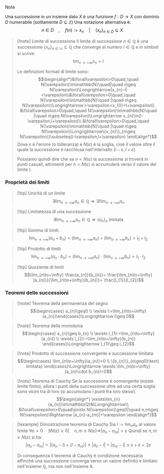 >[!note]
>Una successione in un insieme dato $X$ è una funzione $f: D\to X$ con dominio $D$ numerabile (solitamente $D\subseteq \mathbb{Z}$)
>Una notazione alternativa è: $$n\in D\quad,\quad f(n):=x_{n}\quad|\quad \{x_{n}\}_{n\in D}\subseteq X$$

>[!note] Limite di successione
>Il limite di successione $n\in\mathbb{Q}$ è una successione $\{x_{n}\}_{n\in\mathbb{N}}\subseteq\mathbb{Q}$ che converge al numero $l\in\mathbb{Q}$ e in simboli si scrive: $$\lim_{x\to+\infty}x_{n}=l$$
>
>Le definizioni formali di limite sono: $$\begin{align*}&\forall\varepsilon>0\quad,\quad N(\varepsilon)\in\mathbb{N}\quad|\quad n\geq N(\varepsilon)\Longrightarrow|x_{n}-l|<\varepsilon\\&\forall\varepsilon>0\quad,\quad N(\varepsilon)\in\mathbb{N}\quad |\quad n\geq N(\varepsilon)\Longrightarrow l-\varepsilon<x_{0}<l+\varepsilon\\
&\forall\varepsilon>0\quad,\quad N(\varepsilon)\in\mathbb{N}\quad |\quad n\geq N(\varepsilon)\Longrightarrow x_{n}\in(l-\varepsilon,l+\varepsilon)\\
&\forall\varepsilon>0\quad,\quad N(\varepsilon)\in\mathbb{N}\quad |\quad n\geq N(\varepsilon)\Longrightarrow\{x_{n}\}_{n\geq N(\varepsilon)}\subseteq(l-\varepsilon,l+\varepsilon) \end{align*}$$
>Dove $\varepsilon$ è l'errore (o tolleranza) e $N(\varepsilon)$ è la soglia, cioè il valore oltre il quale la successione è racchiusa nell'intervallo $(l-\varepsilon,l+\varepsilon)$.
>
>Possiamo quindi dire che se $n<N(\varepsilon)$ la successione si troverà in punti casuali, altrimenti per $n>N(\varepsilon)$ si accumulerà verso il valore del limite $l$.

### Proprietà dei limiti

>[!tip] Unicità di un limite
>$$\exists\lim_{n\to+\infty}a_{n}\in\mathbb{Q}\Longrightarrow\exists!\lim_{n\to+\infty}a_{n}$$

>[!tip] Limitatezza di una successione
>$$\exists\lim_{n\to+\infty}a_{n}\in\mathbb{Q}\Longrightarrow \{a_{n}\}_{n}\text{ limitata}$$

>[!tip] Somma di limiti
>$$\lim_{n\to+\infty}(a_{n}+b_{n})= \left(\lim_{n\to+\infty}a_{n}\right)+\left(\lim_{n\to+\infty}b_{n}\right)=l_{1}+l_{2}$$

>[!tip] Prodotto di limiti
>$$\lim_{n\to+\infty}(a_{n}\cdot b_{n})= \left(\lim_{n\to+\infty}a_{n}\right)\cdot\left(\lim_{n\to+\infty}b_{n}\right)=l_{1}\cdot l_{2}$$

>[!tip] Quoziente di limiti
>$$\lim_{n\to+\infty} \frac{a_{n}}{b_{n}}= \frac{\lim_{n\to+\infty}(a_{n})}{\lim_{n\to+\infty}(b_{n})}= \frac{l_{1}}{l_{2}}$$

### Teoremi delle successioni

>[!note] Teorema della permanenza del segno
>$$\begin{cases}
a_{n}\geq0
 \\
\exists l:=\lim_{n\to+\infty}(a_{n})\end{cases}\Longrightarrow l\geq 0$$

>[!note] Teorema della monotonia
>$$\begin{cases}
a_{n}\geq b_{n} \\
\exists l_{1}:=\lim_{n\to+\infty}(a_{n}) \\
\exists l_{2}:=\lim_{n\to+\infty}(b_{n})
\end{cases}\Longrightarrow l_{1}\geq l_{2}$$

>[!note] Prodotto di successione convergente e successione limitata
>$$\begin{cases}
\lim_{n\to+\infty}(a_{n})=0 \\
\{b_{n}\}_{n\geq0}\text{ limitata}
\end{cases}\Longrightarrow \exists \lim_{n\to+\infty}(a_{n}\cdot b_{n})=0$$

>[!note] Teorema di Cauchy
>Se la successione è convergente (esiste limite finito), allora i punti della successione oltre ad una certa soglia sono vicini tra di loro (si accumulano i punti fra loro stessi).
>$$\begin{align*}
\exists\lim_{n}(a_{n})\in\mathbb{Q}&\Longrightarrow\\
&\forall\varepsilon>0\quad\exists N(\varepsilon)\geq0|\quad n,m\geq N(\varepsilon)\Rightarrow |a_{n}-a_{m}|<\varepsilon
\end{align*}$$

>[!example] Dimostrazione teorema di Cauchy
>Sia $l:=\lim_{n}a_{n}$ al valore limite $\forall\varepsilon>0\quad\exists N(\varepsilon)\geq0|\quad n,m\geq N(\varepsilon)\Rightarrow |a_{n}-a_{m}|<\varepsilon$
>Quindi se $n,m\geq N(\varepsilon)$ si ha: $$|a_{n}-a_{m}|=|(a_{n}-l)+(l-a_{m})|\leq|a_{n}-l|+|a_{m}-l|\leq\varepsilon+\varepsilon=2\varepsilon$$
>
>Di conseguenza il teorema di Cauchy è condizione necessaria affinché una successione converga verso un valore definito e limitato nell'insieme $\mathbb{Q}$, ma non nell'insieme $\mathbb{R}$.

